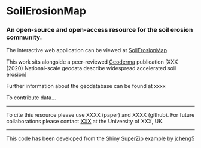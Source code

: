 # SoilErosionMap
### An open-source and open-access resource for the soil erosion community.

The interactive web application can be viewed at [SoilErosionMap]

This work sits alongside a peer-reviewed [Geoderma] publication [XXX (2020) National-scale geodata describe widespread accelerated soil erosion] 

Further information about the geodatabase can be found at xxxx

To contribute data... 

---

To cite this resource please use XXXX (paper) and XXXX (github). For future collaborations please contact [XXX] at the University of XXX, UK. 

---
This code has been developed from the Shiny [SuperZip] example by [jcheng5]

[SoilErosionMap]: https://.com
[Geoderma]: https://www.journals.elsevier.com/geoderma
[XXX et al (2020) National-scale geodata describe widespread accelerated soil erosion]: DOI
[Superzip]: https://github.com/rstudio/shiny-examples/tree/master/063-superzip-example
[jcheng5]: https://github.com/jcheng5
[XXX]: xxx


